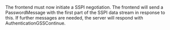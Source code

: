The frontend must now initiate a SSPI negotiation. The frontend will send a PasswordMessage with the first part of the SSPI data stream in response to this. If further messages are needed, the server will respond with AuthenticationGSSContinue.
